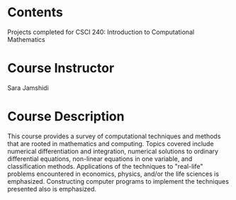 # Contents 
Projects completed for CSCI 240: Introduction to Computational Mathematics

# Course Instructor
Sara Jamshidi

# Course Description
This course provides a survey of computational techniques and methods that are rooted in mathematics and computing. Topics covered include numerical differentiation and integration, numerical solutions to ordinary differential equations, non-linear equations in one variable, and classification methods. Applications of the techniques to "real-life" problems encountered in economics, physics, and/or the life sciences is emphasized. Constructing computer programs to implement the techniques presented also is emphasized.
